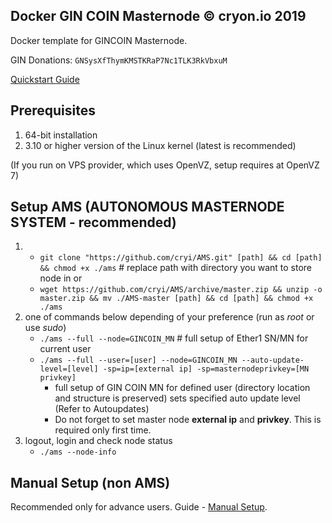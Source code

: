 ## Docker GIN COIN Masternode © cryon.io 2019

Docker template for GINCOIN Masternode.


GIN Donations: `GNSysXfThymKMSTKRaP7Nc1TLK3RkVbxuM`

[Quickstart Guide](https://github.com/cryi/docker-gin-mn/wiki/Quickstart---AMS)

## Prerequisites 

1. 64-bit installation
2. 3.10 or higher version of the Linux kernel (latest is recommended)

(If you run on VPS provider, which uses OpenVZ, setup requires at OpenVZ 7)

## Setup AMS (AUTONOMOUS MASTERNODE SYSTEM - recommended)

1. - `git clone "https://github.com/cryi/AMS.git" [path] && cd [path] && chmod +x ./ams` # replace path with directory you want to store node in
   or 
   - `wget https://github.com/cryi/AMS/archive/master.zip && unzip -o master.zip && mv ./AMS-master [path] && cd [path] && chmod +x ./ams`
2. one of commands below depending of your preference (run as *root* or use *sudo*)
    - `./ams --full --node=GINCOIN_MN` # full setup of Ether1 SN/MN for current user
    - `./ams --full --user=[user] --node=GINCOIN_MN --auto-update-level=[level] -sp=ip=[external ip] -sp=masternodeprivkey=[MN privkey]` 
        * full setup of GIN COIN MN for defined user (directory location and structure is preserved) sets specified auto update level (Refer to Autoupdates)
        * Do not forget to set master node **external ip** and **privkey**. This is required only first time.
3.  logout, login and check node status
    - `./ams --node-info`

## Manual Setup (non AMS)

Recommended only for advance users. Guide - [Manual Setup](https://github.com/cryi/docker-gin-mn/wiki/Manual-Setup).
